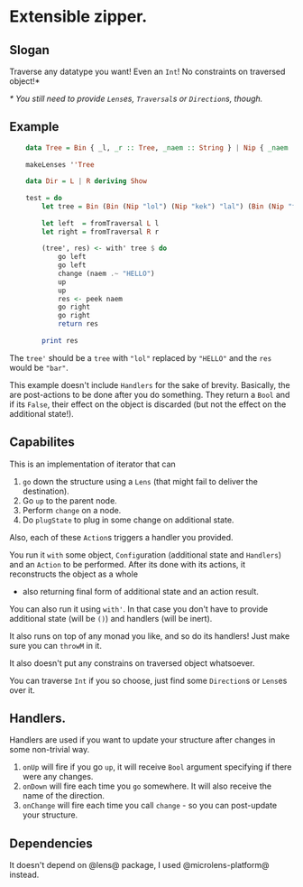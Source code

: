 # Extensible zipper.

## Slogan

Traverse any datatype you want! Even an `Int`! No constraints on traversed object!*

_* You still need to provide `Lens`es, `Traversal`s or `Direction`s, though._

## Example

```haskell
    data Tree = Bin { _l, _r :: Tree, _naem :: String } | Nip { _naem :: String }
    
    makeLenses ''Tree
    
    data Dir = L | R deriving Show
    
    test = do
        let tree = Bin (Bin (Nip "lol") (Nip "kek") "lal") (Bin (Nip "foo") (Nip "bar") "qux") "all"
    
        let left  = fromTraversal L l
        let right = fromTraversal R r
     
        (tree', res) <- with' tree $ do
            go left
            go left
            change (naem .~ "HELLO")
            up
            up
            res <- peek naem
            go right
            go right
            return res
      
        print res
```

The `tree'` should be a `tree` with `"lol"` replaced by `"HELLO"` and the `res` would be `"bar"`.

This example doesn't include `Handlers` for the sake of brevity. Basically, the are post-actions to
be done after you do something. They return a `Bool` and if its `False`, their effect on the object
is discarded (but not the effect on the additional state!).

## Capabilites

This is an implementation of iterator that can

1. `go` down the structure using a `Lens` (that might fail to deliver the destination).
2. Go `up` to the parent node.
3. Perform `change` on a node.
4. Do `plugState` to plug in some change on additional state.

Also, each of these `Action`s triggers a handler you provided.

You run it `with` some object, `Config`uration (additional state and `Handlers`) and an `Action`
to be performed. After its done with its actions, it reconstructs the object as a whole
- also returning final form of additional state and an action result.

You can also run it using `with'`. In that case you don't have to provide
additional state (will be `()`) and handlers (will be inert).

It also runs on top of any monad you like, and so do its handlers!
Just make sure you can `throwM` in it.

It also doesn't put any constrains on traversed object whatsoever.

You can traverse `Int` if you so choose, just find some `Direction`s or `Lens`es over it.

## Handlers.

Handlers are used if you want to update your structure after changes in some non-trivial way.

1. `onUp` will fire if you go `up`, it will receive `Bool` argument specifying if there were any changes.
2. `onDown` will fire each time you `go` somewhere. It will also receive the name of the direction.
3. `onChange` will fire each time you call `change` - so you can post-update your structure.

## Dependencies

It doesn't depend on @lens@ package, I used @microlens-platform@ instead.
